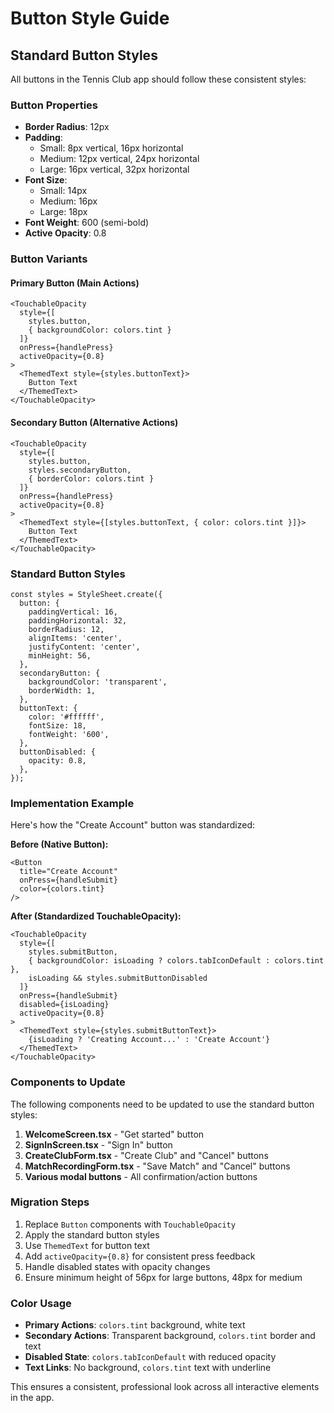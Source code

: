# Button Style Guide

## Standard Button Styles

All buttons in the Tennis Club app should follow these consistent styles:

### Button Properties
- **Border Radius**: 12px
- **Padding**: 
  - Small: 8px vertical, 16px horizontal
  - Medium: 12px vertical, 24px horizontal  
  - Large: 16px vertical, 32px horizontal
- **Font Size**:
  - Small: 14px
  - Medium: 16px
  - Large: 18px
- **Font Weight**: 600 (semi-bold)
- **Active Opacity**: 0.8

### Button Variants

#### Primary Button (Main Actions)
```tsx
<TouchableOpacity
  style={[
    styles.button,
    { backgroundColor: colors.tint }
  ]}
  onPress={handlePress}
  activeOpacity={0.8}
>
  <ThemedText style={styles.buttonText}>
    Button Text
  </ThemedText>
</TouchableOpacity>
```

#### Secondary Button (Alternative Actions)
```tsx
<TouchableOpacity
  style={[
    styles.button,
    styles.secondaryButton,
    { borderColor: colors.tint }
  ]}
  onPress={handlePress}
  activeOpacity={0.8}
>
  <ThemedText style={[styles.buttonText, { color: colors.tint }]}>
    Button Text
  </ThemedText>
</TouchableOpacity>
```

### Standard Button Styles
```tsx
const styles = StyleSheet.create({
  button: {
    paddingVertical: 16,
    paddingHorizontal: 32,
    borderRadius: 12,
    alignItems: 'center',
    justifyContent: 'center',
    minHeight: 56,
  },
  secondaryButton: {
    backgroundColor: 'transparent',
    borderWidth: 1,
  },
  buttonText: {
    color: '#ffffff',
    fontSize: 18,
    fontWeight: '600',
  },
  buttonDisabled: {
    opacity: 0.8,
  },
});
```

### Implementation Example

Here's how the "Create Account" button was standardized:

**Before (Native Button):**
```tsx
<Button
  title="Create Account"
  onPress={handleSubmit}
  color={colors.tint}
/>
```

**After (Standardized TouchableOpacity):**
```tsx
<TouchableOpacity
  style={[
    styles.submitButton,
    { backgroundColor: isLoading ? colors.tabIconDefault : colors.tint },
    isLoading && styles.submitButtonDisabled
  ]}
  onPress={handleSubmit}
  disabled={isLoading}
  activeOpacity={0.8}
>
  <ThemedText style={styles.submitButtonText}>
    {isLoading ? 'Creating Account...' : 'Create Account'}
  </ThemedText>
</TouchableOpacity>
```

### Components to Update

The following components need to be updated to use the standard button styles:

1. **WelcomeScreen.tsx** - "Get started" button
2. **SignInScreen.tsx** - "Sign In" button
3. **CreateClubForm.tsx** - "Create Club" and "Cancel" buttons
4. **MatchRecordingForm.tsx** - "Save Match" and "Cancel" buttons
5. **Various modal buttons** - All confirmation/action buttons

### Migration Steps

1. Replace `Button` components with `TouchableOpacity`
2. Apply the standard button styles
3. Use `ThemedText` for button text
4. Add `activeOpacity={0.8}` for consistent press feedback
5. Handle disabled states with opacity changes
6. Ensure minimum height of 56px for large buttons, 48px for medium

### Color Usage

- **Primary Actions**: `colors.tint` background, white text
- **Secondary Actions**: Transparent background, `colors.tint` border and text
- **Disabled State**: `colors.tabIconDefault` with reduced opacity
- **Text Links**: No background, `colors.tint` text with underline

This ensures a consistent, professional look across all interactive elements in the app.